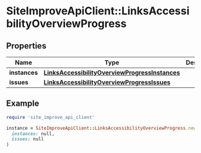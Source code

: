 # SiteImproveApiClient::LinksAccessibilityOverviewProgress

## Properties

| Name | Type | Description | Notes |
| ---- | ---- | ----------- | ----- |
| **instances** | [**LinksAccessibilityOverviewProgressInstances**](LinksAccessibilityOverviewProgressInstances.md) |  | [optional] |
| **issues** | [**LinksAccessibilityOverviewProgressIssues**](LinksAccessibilityOverviewProgressIssues.md) |  | [optional] |

## Example

```ruby
require 'site_improve_api_client'

instance = SiteImproveApiClient::LinksAccessibilityOverviewProgress.new(
  instances: null,
  issues: null
)
```

